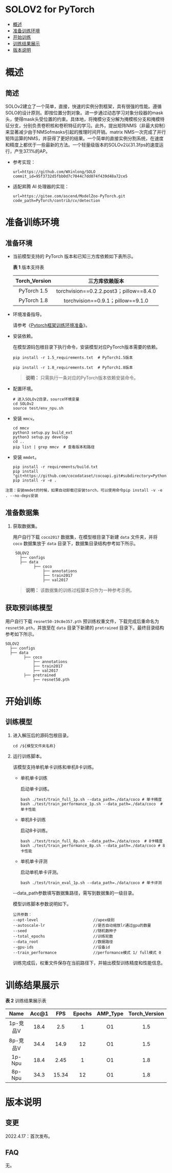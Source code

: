 # SOLOV2 for PyTorch

-   [概述](概述.md)
-   [准备训练环境](准备训练环境.md)
-   [开始训练](开始训练.md)
-   [训练结果展示](训练结果展示.md)
-   [版本说明](版本说明.md)


# 概述

## 简述
SOLOv2建立了一个简单，直接，快速的实例分割框架，具有很强的性能。遵循SOLO的设计原则。即按位置分割对象。进一步通过动态学习对象分段器的mask头，使得mask头受位置的约束。具体地，将掩模分支分解为掩模核分支和掩模特征分支，分别负责卷积核和卷积特征的学习。此外，提出矩阵NMS（非最大抑制）来显著减少由于NMSofmasks引起的推理时间开销。matrix NMS一次完成了并行矩阵运算的NMS，并获得了更好的结果。一个简单的直接实例分割系统，在速度和精度上都优于一些最新的方法。一个轻量级版本的SOLOv2以31.3fps的速度运行，产生37.1%的AP。

- 参考实现：

  ```
  url=https://github.com/WXinlong/SOLO
  commit_id=95f3732d5fbb0d7c7044c7dd074f439d48a72ce5
  ```

- 适配昇腾 AI 处理器的实现：

  ```
  url=https://gitee.com/ascend/ModelZoo-PyTorch.git
  code_path=PyTorch/contrib/cv/detection
  ```


# 准备训练环境

## 准备环境

- 当前模型支持的 PyTorch 版本和已知三方库依赖如下表所示。

  **表 1**  版本支持表

  | Torch_Version      | 三方库依赖版本                                 |
  | :--------: | :----------------------------------------------------------: |
  | PyTorch 1.5 | torchvision==0.2.2.post3；pillow==8.4.0 |
  | PyTorch 1.8 | torchvision==0.9.1；pillow==9.1.0 |

- 环境准备指导。

  请参考《[Pytorch框架训练环境准备](https://www.hiascend.com/document/detail/zh/ModelZoo/pytorchframework/ptes)》。

  
- 安装依赖。

  在模型源码包根目录下执行命令，安装模型对应PyTorch版本需要的依赖。
  ```
  pip install -r 1.5_requirements.txt  # PyTorch1.5版本
  
  pip install -r 1.8_requirements.txt  # PyTorch1.8版本
  ```
  > **说明：** 
  >只需执行一条对应的PyTorch版本依赖安装命令。

- 配置环境。
   ```
   # 进入SOLOv2目录，source环境变量
   cd SOLOv2
   source test/env_npu.sh  
   ```

- 安装 `mmcv`。

   ```
   cd mmcv
   python3 setup.py build_ext
   python3 setup.py develop
   cd ..
   pip list | grep mmcv  # 查看版本和路径
   ```
- 安装 `mmdet`。

   ```
   pip install -r requirements/build.txt
   pip install "git+https://github.com/cocodataset/cocoapi.git#subdirectory=PythonAPI"
   pip install -v -e .
   ```
   
```
注意：安装mmdet的时候，如果自动卸载已安装torch，可以使用命令pip install -v -e . --no-deps安装
```
## 准备数据集

1. 获取数据集。

   用户自行下载 `coco2017` 数据集，在模型根目录下新建 `data` 文件夹，并将 `coco` 数据集放于 `data` 目录下，数据集目录结构参考如下所示。
  
   ```
    SOLOV2
      ├── configs
      ├── data
            ├── coco
                ├── annotations 
                ├── train2017   
                ├── val2017 
   ```
   > **说明：** 
   >该数据集的训练过程脚本只作为一种参考示例。

## 获取预训练模型

用户自行下载 `resnet50-19c8e357.pth` 预训练权重文件，下载完成后重命名为 `resnet50.pth`，并放至在 `data` 目录下新建的 `pretrained` 目录下。最终目录结构参考如下所示。
   
 ```
 SOLOV2
   ├── configs
   ├── data
         ├── coco
             ├── annotations 
             ├── train2017   
             ├── val2017     
         ├── pretrained
             ├── resnet50.pth
```

# 开始训练

## 训练模型

1. 进入解压后的源码包根目录。

   ```
   cd /${模型文件夹名称} 
   ```

2. 运行训练脚本。

   该模型支持单机单卡训练和单机8卡训练。

   - 单机单卡训练

     启动单卡训练。

     ```
     bash ./test/train_full_1p.sh --data_path=./data/coco # 单卡精度
     bash ./test/train_performance_1p.sh --data_path=./data/coco  # 单卡性能
     ```

   - 单机8卡训练
     
     启动8卡训练。

      ```
      bash ./test/train_full_8p.sh --data_path=./data/coco  # 8卡精度
      bash ./test/train_performance_8p.sh --data_path=./data/coco # 8卡性能
      ```

   - 单机单卡评测
     
     启动单机单卡评测。

     ```
     bash ./test/train_eval_1p.sh --data_path=./data/coco # 单卡评测
     ```

   --data_path参数填写数据集路径，需写到数据集的一级目录。
  
   模型训练脚本参数说明如下。

   ```
   公共参数：
   --opt-level                        //apex级别
   --autoscale-lr                     //是否自动缩放lr通过gpu的数量
   --seed                             //随机数种子
   --total_epochs                     //训练轮数
   --data_root                        //数据路径
   --gpu-ids                          //设备id
   --train_performance                //performance模式 1/ full模式 0
   ```

   训练完成后，权重文件保存在当前路径下，并输出模型训练精度和性能信息。

# 训练结果展示

**表 2**  训练结果展示表

|   Name   | Acc@1    | FPS       | Epochs   | AMP_Type | Torch_Version |
| :------:     | :------: | :------:  | :------: | :------: | :------:  |
| 1p-竞品V     | 18.4     | 2.5       | 1        | O1       | 1.5      |
| 8p-竞品V     | 34.4     | 14.9      | 12       | O1       | 1.5      |
| 1p-Npu       | 18.4     | 2.45       | 1        | O1       | 1.8      |
| 8p-Npu       | 34.3     | 15.34       | 12       | O1       | 1.8      |


# 版本说明

## 变更

2022.4.17：首次发布。

## FAQ

无。








